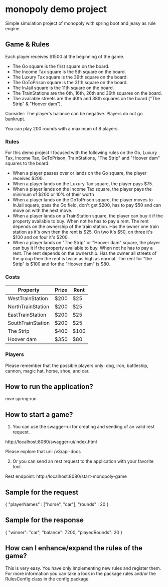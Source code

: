 # monopoly demo project
Simple simulation project of monopoly with spring boot and jeasy as rule engine.

## Game & Rules

Each player receives $1500 at the beginning of the game.

- The Go square is the first square on the board.
- The Income Tax square is the 5th square on the board.
- The Luxury Tax square is the 39th square on the board. 
- The GoToPrison square is the 31th square on the board.
- The InJail square is the 11th square on the board.
- The TrainStations are the 6th, 16th, 26th and 36th squares on the board.
- The available streets are the 40th and 38th squares on the board ("The Strip" & "Hoover dam").

Consider: The player's balance can be negative. Players do not go bankrupt.

You can play 200 rounds with a maximum of 8 players. 

### Rules
For this demo project I focused with the following rules on the Go, Luxury Tax, Income Tax, GoToPrison, TrainStations, "The Strip" and "Hoover dam" squares to the board:
* When a player passes over or lands on the Go square, the player receives $200.
* When a player lands on the Luxury Tax square, the player pays $75.
* When a player lands on the Income Tax square, the player pays the minimum of $200
  or 10% of their worth
* When a player lands on the GoToPrison square, the player moves to InJail square, pass the Go field, don't get $200, 
  has to pay $50 and can move on with the next move.
* When a player lands on a TrainStation square, the player can buy it if the property available to buy. When not he has 
  to pay a rent. The rent depends on the ownership of the train station. Has the owner one train station as it's own then the rent is $25. On two it's $50, on three it's $100 and on four it's $200.
* When a player lands on "The Strip" or "Hoover dam" square, the player can buy it if the property available to buy. When not he has
  to pay a rent. The rent depends on the ownership. Has the owner all streets of the group then the rent is twice as high as normal.
  The rent for "the Strip" is $100 and for the "Hoover dam" is $80.

### Costs
| Property          | Prize | Rent |
|-------------------|-------|------|
| WestTrainStation  | $200  | $25  |
| NorthTrainStation | $200  | $25  |
| EastTrainStation  | $200  | $25  |
| SouthTrainStation | $200  | $25  |
| The Strip         | $400  | $100 |
| Hoover dam        | $350  | $80  |
 

### Players
Please remember that the possible players only:
dog, iron, battleship, cannon, magic hat, horse, shoe, and car.

## How to run the application?
mvn spring:run

## How to start a game?

1. You can use the swagger-ui for creating and sending of an valid rest request.

http://localhost:8080/swagger-ui/index.html

Please explore that url: /v3/api-docs

2. Or you can send an rest request to the application with your favorite tool.

Rest endpoint: http://localhost:8080/start-monopoly-game

## Sample for the request
{
"playerNames" : ["horse", "car"],
"rounds" : 20
}

## Sample for the response
{
"winner": "car",
"balance": 7200,
"playedRounds": 20
}

## How can I enhance/expand the rules of the game?
This is very easy. You have only implementing new rules and register them.
For more information you can take a look in the package rules and/or the RulesConfig class in the config package.
